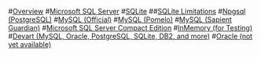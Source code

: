 #[Overview](index.md)
#[Microsoft SQL Server](sql-server/index.md)
#[SQLite](sqlite/index.md)
##[SQLite Limitations](sqlite/limitations.md)
#[Npgsql (PostgreSQL)](npgsql/index.md)
#[MySQL (Official)](mysql/index.md)
#[MySQL (Pomelo)](pomelo/index.md)
#[MySQL (Sapient Guardian)](sapient-guardian/index.md)
#[Microsoft SQL Server Compact Edition](sql-compact/index.md)
#[InMemory (for Testing)](in-memory/index.md)
#[Devart (MySQL, Oracle, PostgreSQL, SQLite, DB2, and more)](devart/index.md)
#[Oracle (not yet available)](oracle/index.md)

